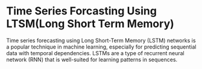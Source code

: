 # Time  Series Forcasting Using LTSM(Long Short Term Memory)
Time series forecasting using Long Short-Term Memory (LSTM) networks is a popular technique in machine learning, especially for predicting sequential data with temporal dependencies. LSTMs are a type of recurrent neural network (RNN) that is well-suited for learning patterns in sequences.
